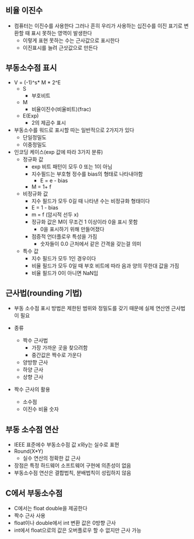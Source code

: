 ## 비율 이진수

* 컴퓨터는 이진수를 사용한다 그러나 흔히 우리가 사용하는 십진수를 이진 표기로 변환할 때 표시 못하는 영역이 발생한다
	* 이렇게 표현 못하는 수는 근사값으로 표시한다
	* 이진표시를 늘려 근삿값으로 만든다

## 부동소수점 표시

* V = (-1)^s* M * 2^E
	* S
		* 부호비트
	* M
		* 비율이진수(비율비트)(frac)
	* E(Exp)
		* 2의 제곱수 표시
* 부동소수를 워드로 표시할 따는 일반적으로 2가지가 있다
	* 단일정밀도
	* 이중정밀도
* 인코딩 케이스(exp 값에 따라 3가지 분류)
	* 정규화 값
		* exp 비트 패턴이 모두 0 또는 1이 아님
		* 지수필드는 부호형 정수를 bias의 형태로 나타내야함
			* E = e - bias
		* M = 1+ f
	* 비정규화 값
		* 지수 필드가 모두 0길 때 나타낸 수는 비정규화 형태이다
		* E = 1 - bias
		* m = f (암시적 선두 x)
		* 정규화 값은 M이 무조건 1 이상이라  0을 표시 못함
			* 0을 표시하기 위해 만들어졌다
		* 점증적 언더플로우 특성을 가짐
			* 숫자들이 0.0 근처에서 같은 간격을 갖는걸 의미
	* 특수 값
		* 지수 필드가 모두 1인 경우이다
		* 비율 필드가 모두 0일 때 부호 비트에 따라 음과 양의 무한대 값을 가짐
		* 비율 필드가 0이 아니면 NaN임

## 근사법(rounding 기법)

* 부동 소수점 표시 방법은 제한된 범위와 정밀도를 갖기 때문에 실제 연산엔 근사법이 필요

* 종류
	* 짝수 근사법
		* 가장 가까운 곳을 찾으려함
		* 중간값은 짝수로 가운다
	* 양방향 근사
	* 하양 근사
	* 상향 근사
* 짝수 근사의 활용
	* 소수점
	* 이진수 비율 숫자

## 부동 소수점 연산

* IEEE 표준에수 부동소수점 값 x와y는 실수로 표현
* Round(X*Y)
	* 실수 연산의 정확한 값 근사
* 장점은 특정 하드웨어 소프트웨어 구현에 의존성이 없음
* 부동소수점 연산은 결합법칙, 분배법칙이 성립하지 않음

## C에서 부동소수점

* C에서는 float double을 제공한다
* 짝수 근사 사용
* float이나 double에서 int 변환 값은 0방향 근사
* int에서 float으로의 값은 오버플로우 할 수 없지만 근사 가능
